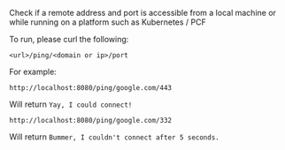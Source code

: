 Check if a remote address and port is accessible from a local machine or while running on a platform such as Kubernetes / PCF


To run, please curl the following:

```
<url>/ping/<domain or ip>/port
```
For example:

```
http://localhost:8080/ping/google.com/443
```
Will return `Yay, I could connect!`

```
http://localhost:8080/ping/google.com/332
```

Will return `Bummer, I couldn't connect after 5 seconds.`
